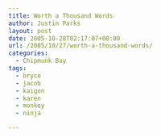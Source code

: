```yaml
---
title: Worth a Thousand Words
author: Justin Parks
layout: post
date: 2005-10-28T02:17:07+00:00
url: /2005/10/27/worth-a-thousand-words/
categories:
  - Chipmunk Bay
tags:
  - bryce
  - jacob
  - kaigon
  - karen
  - monkey
  - ninja

---
```

